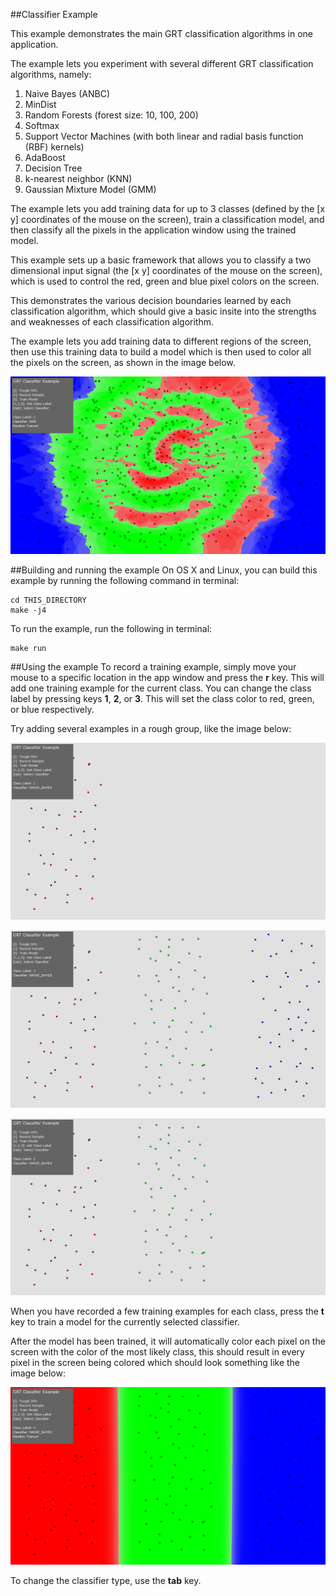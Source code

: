 ##Classifier Example

This example demonstrates the main GRT classification algorithms in one application.  

The example lets you experiment with several different GRT classification algorithms, namely:

1. Naive Bayes (ANBC)
2. MinDist
3. Random Forests (forest size: 10, 100, 200)
4. Softmax
5. Support Vector Machines (with both linear and radial basis function (RBF) kernels)
6. AdaBoost
7. Decision Tree
8. k-nearest neighbor (KNN)
9. Gaussian Mixture Model (GMM)

The example lets you add training data for up to 3 classes (defined by the [x y] coordinates of the mouse on the screen), train a classification model, and then classify all the pixels in the application window using the trained model. 

This example sets up a basic framework that allows you to classify a two dimensional input signal (the [x y] coordinates of the mouse on the screen), which is used to control the red, green and blue pixel colors on the screen.

This demonstrates the various decision boundaries learned by each classification algorithm, which should give a basic insite into the strengths and weaknesses of each classification algorithm.

The example lets you add training data to different regions of the screen, then use this training data to build a model which is then used to color all the pixels on the screen, as shown in the image below.

![alt text](images/classification_spiral_2.png "Classification Example")

##Building and running the example
On OS X and Linux, you can build this example by running the following command in terminal:

````
cd THIS_DIRECTORY
make -j4
````

To run the example, run the following in terminal:

````
make run
````

##Using the example
To record a training example, simply move your mouse to a specific location in the app window and press the **r** key.  This will add one training example for the current class.  You can change the class label by pressing keys **1**, **2**, or **3**.  This will set the class color to red, green, or blue respectively.

Try adding several examples in a rough group, like the image below:

![alt text](images/classification_step_1.png "Classification Example")


![alt text](images/classification_step_2.png "Classification Example")

![alt text](images/classification_step_3.png "Classification Example")

When you have recorded a few training examples for each class, press the **t** key to train a model for the currently selected classifier.

After the model has been trained, it will automatically color each pixel on the screen with the color of the most likely class, this should result in every pixel in the screen being colored which should look something like the image below:

![alt text](images/classification_step_4.png "Classification Example")

To change the classifier type, use the **tab** key.
